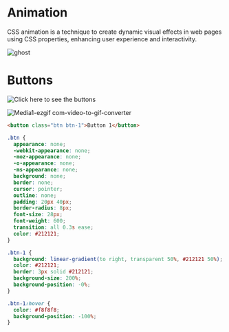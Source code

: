 # Animation

CSS animation is a technique to create dynamic visual effects in web pages using CSS properties, enhancing user experience and interactivity.

![ghost](https://github.com/stefanoturcarelli/animation/assets/67341828/855030c9-a804-46ef-93b9-81084623d12b)

# Buttons

![Click here to see the buttons](https://stefanoturcarelli.github.io/css-animation/buttons/buttons)

![Media1-ezgif com-video-to-gif-converter](https://github.com/stefanoturcarelli/css-animation/assets/67341828/f7337398-1650-4762-ac3a-f5690c694e80)



```html
<button class="btn btn-1">Button 1</button>
```

```css
.btn {
  appearance: none;
  -webkit-appearance: none;
  -moz-appearance: none;
  -o-appearance: none;
  -ms-appearance: none;
  background: none;
  border: none;
  cursor: pointer;
  outline: none;
  padding: 20px 40px;
  border-radius: 8px;
  font-size: 28px;
  font-weight: 600;
  transition: all 0.3s ease;
  color: #212121;
}

.btn-1 {
  background: linear-gradient(to right, transparent 50%, #212121 50%);
  color: #212121;
  border: 3px solid #212121;
  background-size: 200%;
  background-position: -0%;
}

.btn-1:hover {
  color: #f8f8f8;
  background-position: -100%;
}
```
